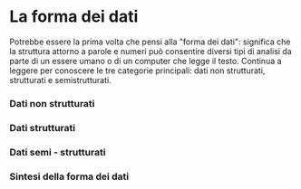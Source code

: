 # La forma dei dati

Potrebbe essere la prima volta che pensi alla "forma dei dati": significa che la struttura attorno a parole e numeri può consentire diversi tipi di analisi da parte di un essere umano o di un computer che legge il testo. Continua a leggere per conoscere le tre categorie principali: dati non strutturati, strutturati e semistrutturati.

### Dati non strutturati



### Dati strutturati





### Dati semi - strutturati

### Sintesi della forma dei dati









